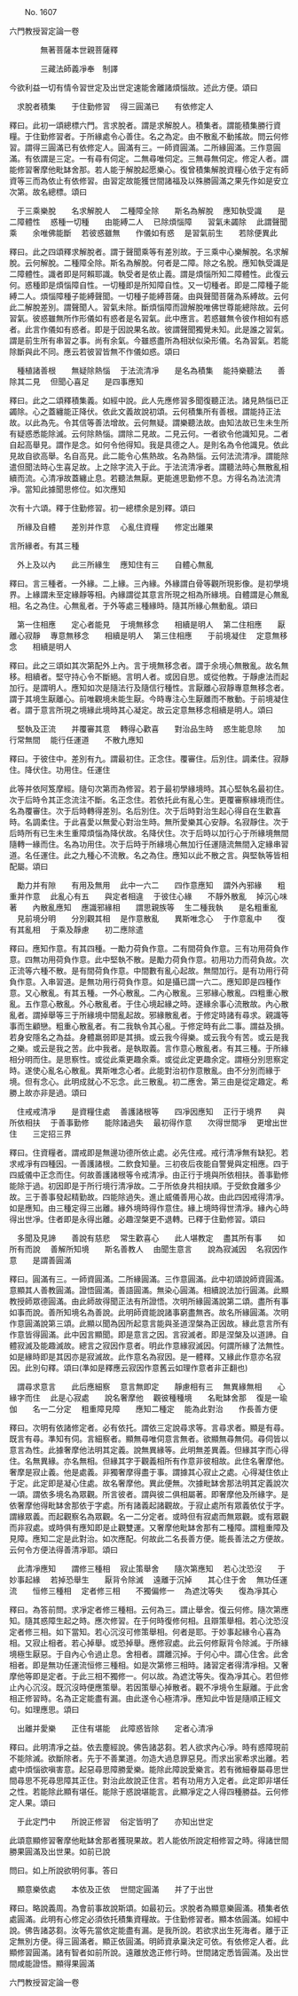 ﻿　　No. 1607

六門教授習定論一卷

　　　　無著菩薩本世親菩薩釋


　　　　三藏法師義凈奉　制譯


今欲利益一切有情令習世定及出世定速能舍離諸煩惱故。述此方便。頌曰

　求脫者積集　　于住勤修習
　得三圓滿已　　有依修定人　

釋曰。此初一頌總標六門。言求脫者。謂是求解脫人。積集者。謂能積集勝行資糧。于住勤修習者。于所緣處令心善住。名之為定。由不散亂不動搖故。問云何修習。謂得三圓滿已有依修定人。圓滿有三。一師資圓滿。二所緣圓滿。三作意圓滿。有依謂是三定。一有尋有伺定。二無尋唯伺定。三無尋無伺定。修定人者。謂能修習奢摩他毗缽舍那。若人能于解脫起愿樂心。復曾積集解脫資糧心依于定有師資等三而為依止有依修習。由習定故能獲世間諸福及以殊勝圓滿之果先作如是安立次第。故名總標。頌曰

　于三乘樂脫　　名求解脫人
　二種障全除　　斯名為解脫
　應知執受識　　是二障體性
　惑種一切種　　由能縛二人
　已除煩惱障　　習氣未蠲除
　此謂聲聞乘　　余唯佛能斷
　若彼惑雖無　　作儀如有惑
　是習氣前生　　若除便異此　

釋曰。此之四頌釋求解脫者。謂于聲聞乘等有差別故。于三乘中心樂解脫。名求解脫。云何解脫。二種障全除。斯名為解脫。何者是二障。除之名脫。應知執受識是二障體性。識者即是阿賴耶識。執受者是依止義。謂是煩惱所知二障體性。此復云何。惑種即是煩惱障自性。一切種即是所知障自性。又一切種者。即是二障種子能縛二人。煩惱障種子能縛聲聞。一切種子能縛菩薩。由與聲聞菩薩為系縛故。云何此二解脫差別。謂聲聞人。習氣未除。斷煩惱障而證解脫唯佛世尊能總除故。云何習氣。彼惑雖無所作形儀如有惑者是名習氣。此中應言。若惑雖無令彼作相如有惑者。此言作儀如有惑者。即是于因說果名故。彼謂聲聞獨覺未知。此是誰之習氣。謂是前生所有串習之事。尚有余氣。今雖惑盡所為相狀似染形儀。名為習氣。若能除斷與此不同。應云若彼習皆無不作儀如惑。頌曰

　種植諸善根　　無疑除熱惱
　于法流清凈　　是名為積集
　能持樂聽法　　善除其二見
　但聞心喜足　　是四事應知　

釋曰。此之二頌釋積集義。如經中說。此人先應修習多聞復聽正法。諸見熱惱已正蠲除。心之蓋纏能正降伏。依此文義故說初頌。云何積集所有善根。謂能持正法故。以此為先。令其信等善法增故。云何無疑。謂樂聽法故。由知法故已生未生所有疑惑悉能除滅。云何除熱惱。謂除二見故。二見云何。一者欲令他識知見。二者自起高舉見。謂作是念。如何令他得知。我是具德之人。是則名為令他識見。依此見故自欲高舉。名自高見。此二能令心焦熱故。名為熱惱。云何法流清凈。謂能除遣但聞法時心生喜足故。上之除字流入于此。于法流清凈者。謂聽法時心無散亂相續而流。心清凈故蓋纏止息。若聽法無厭。更能進思勤修不息。方得名為法流清凈。當知此據聞思修位。如次應知

次有十六頌。釋于住勤修習。初一總標余是別釋。頌曰

　所緣及自體　　差別并作意
　心亂住資糧　　修定出離果　

言所緣者。有其三種

　外上及以內　　此三所緣生
　應知住有三　　自體心無亂　

釋曰。言三種者。一外緣。二上緣。三內緣。外緣謂白骨等觀所現影像。是初學境界。上緣謂未至定緣靜等相。內緣謂從其意言所現之相為所緣境。自體謂是心無亂相。名之為住。心無亂者。于外等處三種緣時。隨其所緣心無動亂。頌曰

　第一住相應　　定心者能見
　于境無移念　　相續是明人
　第二住相應　　厭離心寂靜
　專意無移念　　相續是明人
　第三住相應　　于前境凝住
　定意無移念　　相續是明人　

釋曰。此之三頌如其次第配外上內。言于境無移念者。謂于余境心無散亂。故名無移。相續者。堅守持心令不斷絕。言明人者。或因自思。或從他教。于靜慮法而起加行。是謂明人。應知如次是隨法行及隨信行種性。言厭離心寂靜專意無移念者。謂于其境生厭離心。前唯觀境未能生厭。今時專注心生厭離而不散動。于前境凝住者。謂于意言所現之境緣此境時其心凝定。故云定意無移念相續是明人。頌曰

　堅執及正流　　并覆審其意
　轉得心歡喜　　對治品生時
　惑生能息除　　加行常無間
　能行任運道　　不散九應知　

釋曰。于彼住中。差別有九。謂最初住。正念住。覆審住。后別住。調柔住。寂靜住。降伏住。功用住。任運住

此等并依阿笈摩經。隨句次第而為修習。若于最初學緣境時。其心堅執名最初住。次于后時令其正念流注不斷。名正念住。若依托此有亂心生。更覆審察緣境而住。名為覆審住。次于后時轉得差別。名后別住。次于后時對治生起心得自在生歡喜時。名調柔住。于此喜愛以無愛心對治生時。無所愛樂其心安靜。名寂靜住。次于后時所有已生未生重障煩惱為降伏故。名降伏住。次于后時以加行心于所緣境無間隨轉一緣而住。名為功用住。次于后時于所緣境心無加行任運隨流無間入定緣串習道。名任運住。此之九種心不流散。名之為住。應知以此不散之言。與堅執等皆相配屬。頌曰

　勵力并有隙　　有用及無用
　此中一六二　　四作意應知
　謂外內邪緣　　粗重并作意
　此亂心有五　　與定者相違
　于彼住心緣　　不靜外散亂
　掉沉心味著　　內散亂應知
　應識邪緣相　　謂思親族等
　生二種我執　　是名粗重亂
　見前境分明　　分別觀其相
　是作意散亂　　異斯唯念心
　于作意亂中　　復有其亂相
　于乘及靜慮　　初二應除遣　

釋曰。應知作意。有其四種。一勵力荷負作意。二有間荷負作意。三有功用荷負作意。四無功用荷負作意。此中堅執不散。是勵力荷負作意。初用功力而荷負故。次正流等六種不散。是有間荷負作意。中間數有亂心起故。無間加行。是有功用行荷負作意。入串習道。是無功用行荷負作意。如是攝已謂一六二。應知即是四種作意。又心散亂。有其五種。一外心散亂。二內心散亂。三邪緣心散亂。四粗重心散亂。五作意心散亂。外心散亂者。于住心境起緣之時。遂緣余事心流散故。內心散亂者。謂掉舉等三于所緣境中間亂起故。邪緣散亂者。于修定時諸有尋求。親識等事而生顧戀。粗重心散亂者。有二我執令其心亂。于修定時有此二事。謂益及損。若身安隱名之為益。身體羸弱即是其損。或云我今得樂。或云我今有苦。或云是我之樂。或云是我之苦。此中我者。是執取義。言作意心散亂者。有其三種。于所緣相分明而住。是思察性。或從此乘更趣余乘。或從此定更趣余定。謂極分別思察定時。遂使心亂名心散亂。異斯唯念心者。此能對治初作意散亂。由不分別而緣于境。但有念心。此明成就心不忘念。此三散亂。初二應舍。第三由是從定趣定。希勝上故亦非是過。頌曰

　住戒戒清凈　　是資糧住處
　善護諸根等　　四凈因應知
　正行于境界　　與所依相扶
　于善事勤修　　能除諸過失
　最初得作意　　次得世間凈
　更增出世住　　三定招三界　

釋曰。住資糧者。謂戒即是無邊功德所依止處。必先住戒。戒行清凈無有缺犯。若求戒凈有四種因。一善護諸根。二飲食知量。三初夜后夜能自警覺與定相應。四于四威儀中正念而住。何故善護諸根等令戒清凈。由正行于境與所依相扶。善事勤修能除于過。初因即是于所行境行清凈故。二于所依身共相扶順。于受飲食離多少故。三于善事發起精勤故。四能除過失。進止威儀善用心故。由此四因戒得清凈。如是應知。由三種定得三出離。緣外境時得作意住。緣上境時得世清凈。緣內心時得出世凈。住者即是永得出離。必趣涅槃更不退轉。已釋于住勤修習。頌曰

　多聞及見諦　　善說有慈悲
　常生歡喜心　　此人堪教定
　盡其所有事　　如所有而說
　善解所知境　　斯名善教人
　由聞生意言　　說為寂滅因
　名寂因作意　　是謂善圓滿　

釋曰。圓滿有三。一師資圓滿。二所緣圓滿。三作意圓滿。此中初頌說師資圓滿。意顯其人善教圓滿。證悟圓滿。善語圓滿。無染心圓滿。相續說法加行圓滿。此顯教授師眾德圓滿。由此師故得聞正法有所證悟。次明所緣圓滿說第二頌。盡所有事如事而說。善所知境名為善說。此明師資能說諸事窮盡無吝。故名所緣圓滿。次明作意圓滿說第三頌。此顯以聞為因所起意言能與圣道涅槃為正因故。緣此意言所有作意皆得圓滿。此中因言顯聞。即是意言之因。言寂滅者。即是涅槃及以道諦。自體寂滅及能趣滅故。總言之寂因作意者。明此作意緣寂滅因。何謂所緣了法無性。如是緣時即是其因亦是寂滅故。此作意名為寂因。是一體釋。又緣此作意亦名寂因。此別句釋。頌曰(準如是釋應云寂因作意舊云如理作意者非正翻也)

　謂尋求意言　　此后應細察
　意言無即定　　靜慮相有三
　無異緣無相　　心緣字而住
　此是心寂處　　說名奢摩他
　觀彼種種境　　名毗缽舍那
　復是一瑜伽　　名一二分定
　粗重障見障　　應知二種定
　能為此對治　　作長善方便　

釋曰。次明有依諸修定者。必有依托。謂依三定說尋求等。言尋求者。顯是有尋。既言有尋。準知有伺。言細察者。顯無尋唯伺意言無者。欲顯無尋無伺。尋伺皆以意言為性。此據奢摩他法明其定義。說無異緣等。此明無差異義。但緣其字而心得住。名無異緣。亦名無相。但緣其字于觀義相所有作意非彼相故。此住名奢摩他。奢摩是寂止義。他是處義。非獨奢摩得盡于事。謂據其心寂止之處。心得凝住依止于定。此定即是凝心住處。故名奢摩他。異此便無。次據毗缽舍那法明其定義說次一頌。謂依多境名為眾觀。所言彼者。謂與彼二俱相屬著。即奢摩他及所緣字。是依奢摩他得毗缽舍那依于字處。所有諸義起諸觀故。于寂止處所有眾義依仗于字。謂緣眾義。而起觀察名為眾觀。名一二分定者。或時但有寂處而無眾觀。或有眾觀而非寂處。或時俱有應知即是止觀雙運。又奢摩他毗缽舍那有二種障。謂粗重障及見障。應知二定是此對治。如次應配。何故此二名長善方便。能長善法之方便故。云何令方便法得善清凈耶。頌曰

　此清凈應知　　謂修三種相
　寂止策舉舍　　隨次第應知
　若心沈恐沒　　于妙事起緣
　若掉恐舉生　　厭背令除滅
　遠離于沉掉　　其心住于舍
　無功任運流　　恒修三種相
　定者修三相　　不獨偏修一
　為遮沈等失　　復為凈其心　

釋曰。為答前問。求凈定者修三種相。云何為三。謂止舉舍。復云何修。隨次第應知。隨其惑障生起之時。應次修習。在于何時復修何相。且辯策舉相。若心沈恐沒定者修三相。如下當知。若心沉沒可修策舉相。何者是耶。于妙事起緣令心喜為相。又寂止相者。若心掉舉。或恐掉舉。應修寂處。此云何修厭背令除滅。于所緣境極生厭惡。于自內心令過止息。舍相者。謂離沉掉。于何心中。謂心住舍。此舍相者。即是無功任運流恒修三種相。如是次第修三相時。諸習定者得清凈相。又奢摩他等即是定者。于此三相不獨修一。何以故。為遮沈等失。復為凈其心。若但修止內心沉沒。既沉沒時便應策舉。若因策舉心掉散者。觀不凈境令生厭離。于此舍相正修習時。名為正定能盡有漏。由此遂令心極清凈。應知此中皆是隨順正經文句。如理應思。頌曰

　出離并愛樂　　正住有堪能
　此障惑皆除　　定者心清凈　

釋曰。此明清凈之益。依去塵經說。佛告諸苾芻。若人欲求內心凈。時有惑障現前不能除滅。欲斷除者。先于不善業道。勿造大過息罪惡見。而求出家希求出離。若處中煩惱欲嗔害意。起惡尋思障勝愛樂。能除此障說愛樂言。若有微細眷屬尋思世間尋思不死尋思障其正住。對治此故說正住言。若有功用方入定者。此定即非堪任之性。若能除此顯有堪任。能除于惑說堪能言。此顯凈定之人得四種勝益。云何修定人果。頌曰

　于此定門中　　所說正修習
　俗定皆明了　　亦知出世定　

此頌意顯修習奢摩他毗缽舍那者獲現果故。若人能依所說定相修習之時。得諸世間勝果圓滿及出世果。如前已說

問曰。如上所說欲明何事。答曰

　顯意樂依處　　本依及正依
　世間定圓滿　　并了于出世　

釋曰。略說義周。為會前事故說斯頌。如最初云。求脫者為顯意樂圓滿。積集者依處圓滿。此明有心修定必須依托積集資糧故。于住勤修習者。顯本依圓滿。如經中說。佛告諸苾芻。汝等先當依定能盡有漏。是我所說。若欲求出生死海者。離于正定無別方便。得三圓滿者。顯正依圓滿。明師資承稟決定可依。有依修定人者。此顯修習圓滿。諸有智者如前所說。遠離放逸正修行時。世間諸定悉皆圓滿。及出世間咸能證悟。顯得果圓滿

六門教授習定論一卷
